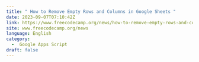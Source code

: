 ```yaml
---
title: " How to Remove Empty Rows and Columns in Google Sheets "
date: 2023-09-07T07:10:42Z
link: https://www.freecodecamp.org/news/how-to-remove-empty-rows-and-columns-in-google-sheets/?utm_medium=RSS&utm_source=news.12bit.vn
site: www.freecodecamp.org/news
language: English
category:
  -  Google Apps Script 
draft: false
---
```


